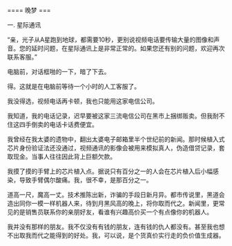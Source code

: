 


==== 晚梦  ===


一. 星际通讯

“亲，光子从A星跑到地球，都需要10秒，更别说视频电话要传输大量的图像和声音。您的延时问题，在星际通讯上是非常正常的。如果您还有别的问题，欢迎再次联系客服。”

电脑前，对话框啪的一下，暗了下去。

得。这就是在电脑前等待一个小时的人工客服了。

我没得选，视频电话再卡顿，我也只能用这家电信公司。

我知道，我的电话记录，迟早要被这家三流电信公司在黑市上捆绑贩卖。但我耐不住这四手倒卖的电话卡话费便宜。

我曾经在我太婆的遗物中，翻出太婆电子邮箱里半个世纪前的新闻。那时候植入式芯片身份验证法还没通过，视频通讯的影像会被用来模拟真人，伪造借贷记录，套取现金。当事人往往因此背上巨额欠款。

我摸了摸的手臂上的芯片植入点。据说只有百分之一的人会在芯片植入后小幅感染，导致手臂偶尔酸痛。我，很不幸，是那百分之一。

道高一尺，魔高一丈。技术推陈出新，诈骗的手段日新月异。都市传说里，黑道会造出同你一模一样机器人来，待到月黑风高的晚上，将你取而代之。新闻里，更常见的是销售员联系你的亲朋好友，看谁有兴趣高价买一个有点像你的机器人。

我并没有那样的朋友。我不仅没有有钱的朋友，连有钱的仇人都没有。甚至我也想不出取我而代之能得到的好处。我，可以说，是个货真价实行走的负价值生成器。
